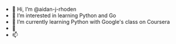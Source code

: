 - 👋 Hi, I’m @aidan-j-rhoden
- 👀 I’m interested in learning Python and Go
- 🌱 I’m currently learning Python with Google's class on Coursera
- 💞️ 
- 📫 

<!---
aidan-j-rhoden/aidan-j-rhoden is a ✨ special ✨ repository because its `README.md` (this file) appears on your GitHub profile.
You can click the Preview link to take a look at your changes.
--->
